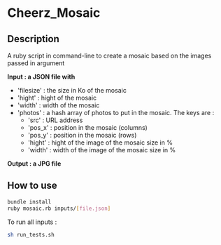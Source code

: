 # Cheerz_Mosaic

## Description ##

A ruby script in command-line to create a mosaic based on the images passed in argument

**Input : a JSON file with**
 - 'filesize' : the size in Ko of the mosaic
 - 'hight' : hight of the mosaic
 - 'width' : width of the mosaic
 - 'photos' : a hash array of photos to put in the mosaic. The keys are :
   - 'src' : URL address
   - 'pos_x' : position in the mosaic (columns)
   - 'pos_y' : position in the mosaic (rows)
   - 'hight' : hight of the image of the mosaic size in %
   - 'width' : width of the image of the mosaic size in %

**Output : a JPG file**


## How to use ##

```bash
bundle install
ruby mosaic.rb inputs/[file.json]
```

To run all inputs :
```bash
sh run_tests.sh
```
